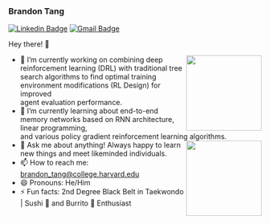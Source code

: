 ### Brandon Tang

[![Linkedin Badge](https://img.shields.io/badge/-brandontang-blue?style=flat-square&logo=Linkedin&logoColor=white&link=https://www.linkedin.com/in/brandontang18/)](https://www.linkedin.com/in/brandontang18/) 
[![Gmail Badge](https://img.shields.io/badge/-brandon_tang@college.harvard.edu-c14438?style=flat-square&logo=Gmail&logoColor=white&link=mailto:brandon_tang@college.harvard.edu)](mailto:brandon_tang@college.harvard.edu)

Hey there! 👋

<img align="right" width="150" height="150" src="https://media.giphy.com/media/SU2ic3wTfuC6JhD1lA/giphy.gif">  

- 🔭 I’m currently working on combining deep reinforcement learning (DRL) with traditional tree <br/>
search algorithms to find optimal training environment modifications (RL Design) for improved <br/>
agent evaluation performance.  
- 🌱 I’m currently learning about end-to-end memory networks based on RNN architecture, linear programming, <br/>
and various policy gradient reinforcement learning algorithms. <img align="right" width="150" height="150" src="https://media.giphy.com/media/LMt9638dO8dftAjtco/giphy.gif">
- 💬 Ask me about anything! Always happy to learn new things and meet likeminded individuals. 
- 📫 How to reach me: brandon_tang@college.harvard.edu
- 😄 Pronouns: He/Him
- ⚡ Fun facts: 2nd Degree Black Belt in Taekwondo | Sushi 🍣 and Burrito 🌯 Enthusiast


